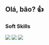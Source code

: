 ## Olá, bão? 👍

### Soft Skills

<div style = "display: inline_block">
  <img src="https://github.com/user-attachments/assets/5e0c8bdc-a8bc-49c6-8ad2-0c513d038ba0"/>
  <img src="https://github.com/user-attachments/assets/c582236c-2a15-4788-8d09-3f25c35bf201"/>
  <img src="https://github.com/user-attachments/assets/20b6a43a-8e03-4998-b1b8-ee4c9c097068"/>
<div/>
